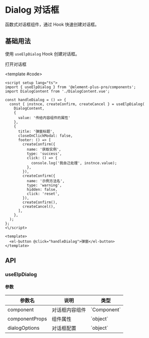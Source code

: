 # Dialog 对话框

函数式对话框组件，通过 Hook 快速创建对话框。

## 基础用法

使用 `useElpDialog` Hook 创建对话框。

<script setup>
import { h } from 'vue';
import { ElMessage } from 'element-plus';
import { useElpDialog } from '@element-plus-pro/components';

const DialogContent = {
  setup() {
    return () => h('div', { style: { padding: '20px' } }, '这是对话框内容');
  }
};

const handleDialog = () => {
  const { instnce, createConfirm, createCancel } = useElpDialog(
    DialogContent,
    {
      value: '传给内容组件的属性'
    },
    {
      title: '弹窗标题',
      closeOnClickModal: false,
      footer: () => [
        createConfirm({
          name: '获取实例',
          type: 'success',
          click: () => {
            console.log('我自己处理', instnce.value);
          },
        }),
        createConfirm({
          name: '示例方法名并且不关闭窗口',
          type: 'warning',
          hidden: false,
          click: 'reset',
        }),
        createConfirm(),
        createCancel(),
      ],
    },
  );
};
</script>

<Demo>
  <el-button type="primary" @click="handleDialog">打开对话框</el-button>
  
  <template #code>

```vue
<script setup lang="ts">
import { useElpDialog } from '@element-plus-pro/components';
import DialogContent from './DialogContent.vue';

const handleDialog = () => {
  const { instnce, createConfirm, createCancel } = useElpDialog(
    DialogContent,
    {
      value: '传给内容组件的属性'
    },
    {
      title: '弹窗标题',
      closeOnClickModal: false,
      footer: () => [
        createConfirm({
          name: '获取实例',
          type: 'success',
          click: () => {
            console.log('我自己处理', instnce.value);
          },
        }),
        createConfirm({
          name: '示例方法名',
          type: 'warning',
          hidden: false,
          click: 'reset',
        }),
        createConfirm(),
        createCancel(),
      ],
    },
  );
};
<\/script>

<template>
  <el-button @click="handleDialog">弹窗</el-button>
</template>
```

  </template>
</Demo>

## API

### useElpDialog

#### 参数

| 参数名         | 说明           | 类型          |
| -------------- | -------------- | ------------- |
| component      | 对话框内容组件 | \`Component\` |
| componentProps | 组件属性       | \`object\`    |
| dialogOptions  | 对话框配置     | \`object\`    |
